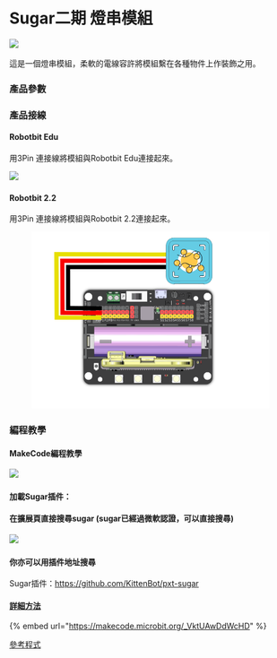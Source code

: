 # Sugar二期 燈串模組

![](https://kittenbothk.readthedocs.io/en/latest/\_images/stringlight\_render.png)

這是一個燈串模組，柔軟的電線容許將模組繫在各種物件上作裝飾之用。

### 產品參數

### 產品接線

#### Robotbit Edu

用3Pin 連接線將模組與Robotbit Edu連接起來。

![](https://kittenbothk.readthedocs.io/en/latest/\_images/stringlight\_wire.png)

#### Robotbit 2.2

用3Pin 連接線將模組與Robotbit 2.2連接起來。

<figure><img src="../../.gitbook/assets/stringlight_wiring_2.2.png" alt=""><figcaption></figcaption></figure>

### 編程教學

#### MakeCode編程教學

![](https://kittenbothk.readthedocs.io/en/latest/\_images/mcbanner15.png)

#### 加載Sugar插件：

#### 在擴展頁直接搜尋sugar (sugar已經過微軟認證，可以直接搜尋)

![](https://kittenbothk.readthedocs.io/en/latest/\_images/sugar\_search.gif)

#### 你亦可以用插件地址搜尋

Sugar插件：https://github.com/KittenBot/pxt-sugar

#### [詳細方法](../../programmingplatforms/makecode/kittenbotandmakecode.md)

{% embed url="https://makecode.microbit.org/_VktUAwDdWcHD" %}

[參考程式](https://makecode.microbit.org/\_VktUAwDdWcHD)

